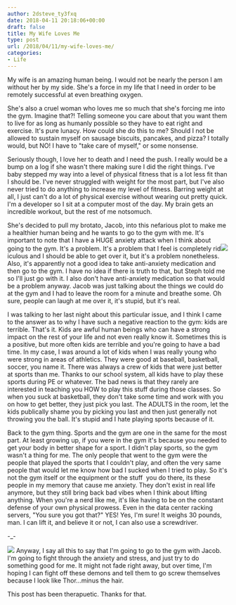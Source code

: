 ```yaml
---
author: 2dsteve_ty3fxq
date: 2018-04-11 20:18:06+00:00
draft: false
title: My Wife Loves Me
type: post
url: /2018/04/11/my-wife-loves-me/
categories:
- Life
---
```


My wife is an amazing human being. I would not be nearly the person I am without her by my side. She's a force in my life that I need in order to be remotely successful at even breathing oxygen.

She's also a cruel woman who loves me so much that she's forcing me into the gym. Imagine that?! Telling someone you care about that you want them to live for as long as humanly possible so they have to eat right and exercise. It's pure lunacy. How could she do this to me? Should I not be allowed to sustain myself on sausage biscuits, pancakes, and pizza? I totally would, but NO! I have to "take care of myself," or some nonsense.

Seriously though, I love her to death and I need the push. I really would be a bump on a log if she wasn't there making sure I did the right things. I've baby stepped my way into a level of physical fitness that is a lot less fit than I should be. I've never struggled with weight for the most part, but I've also never tried to do anything to increase my level of fitness. Barring weight at all, I just can't do a lot of physical exercise without wearing out pretty quick. I'm a developer so I sit at a computer most of the day. My brain gets an incredible workout, but the rest of me notsomuch.

She's decided to pull my brotato, Jacob, into this nefarious plot to make me a healthier human being and he wants to go to the gym with me. It's important to note that I have a HUGE anxiety attack when I think about going to the gym. It's a problem. It's a problem that I feel is completely rid![](https://www.2dsteve.com/wp-content/uploads/2018/04/onearmmilitarypress-300x287.jpg)
iculous and I should be able to get over it, but it's a problem nonetheless. Also, it's apparently not a good idea to take anti-anxiety medication and then go to the gym. I have no idea if there is truth to that, but Steph told me so I'll just go with it. I also don't have anti-anxiety medication so that would be a problem anyway. Jacob was just talking about the things we could do at the gym and I had to leave the room for a minute and breathe some. Oh sure, people can laugh at me over it, it's stupid, but it's real.

I was talking to her last night about this particular issue, and I think I came to the answer as to why I have such a negative reaction to the gym: kids are terrible. That's it. Kids are awful human beings who can have a strong impact on the rest of your life and not even really know it. Sometimes this is a positive, but more often kids are terrible and you're going to have a bad time. In my case, I was around a lot of kids when I was really young who were strong in areas of athletics. They were good at baseball, basketball, soccer, you name it. There was always a crew of kids that were just better at sports than me. Thanks to our school system, all kids have to play these sports during PE or whatever. The bad news is that they rarely are interested in teaching you HOW to play this stuff during those classes. So when you suck at basketball, they don't take some time and work with you on how to get better, they just pick you last. The ADULTS in the room, let the kids publically shame you by picking you last and then just generally not throwing you the ball. It's stupid and I hate playing sports because of it.

Back to the gym thing. Sports and the gym are one in the same for the most part. At least growing up, if you were in the gym it's because you needed to get your body in better shape for a sport. I didn't play sports, so the gym wasn't a thing for me. The only people that went to the gym were the people that played the sports that I couldn't play, and often the very same people that would let me know how bad I sucked when I tried to play. So it's not the gym itself or the equipment or the stuff  you do there, its these people in my memory that cause me anxiety. They don't exist in real life anymore, but they still bring back bad vibes when I think about lifting anything. When you're a nerd like me, it's like having to be on the constant defense of your own physical prowess. Even in the data center racking servers, "You sure you got that?" YES! Yes, I'm sure! It weighs 30 pounds, man. I can lift it, and believe it or not, I can also use a screwdriver.

-_-

![](https://www.2dsteve.com/wp-content/uploads/2018/04/1ww56u-263x300.jpg)
Anyway, I say all this to say that I'm going to go to the gym with Jacob. I'm going to fight through the anxiety and stress, and just try to do something good for me. It might not fade right away, but over time, I'm hoping I can fight off these demons and tell them to go screw themselves because I look like Thor...minus the hair.

This post has been therapuetic. Thanks for that.
